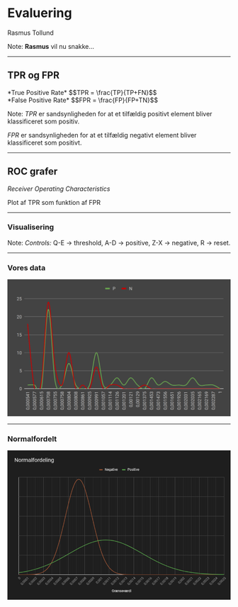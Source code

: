 # Evaluering

Rasmus Tollund

Note:
**Rasmus** vil nu snakke...

--------------------------------------------------------------------------------

## TPR og FPR

<div>
    *True Positive Rate*
    $$TPR = \frac{TP}{TP+FN}$$
</div><!-- .element: class="fragment" -->

<div>
    *False Positive Rate*
    $$FPR = \frac{FP}{FP+TN}$$
</div> <!-- .element: class="fragment" -->

Note:
*TPR* er sandsynligheden for at et tilfældig positivt element bliver klassificeret som positiv.

*FPR* er sandsynligheden for at et tilfældig negativt element bliver klassificeret som positivt.

--------------------------------------------------------------------------------

## ROC grafer

*Receiver Operating Characteristics*

Plot af TPR som funktion af FPR

--------------------------------------------------------------------------------

### Visualisering

<div id="ROCAUC_container">

</div>

Note:
*Controls:* Q-E -> threshold, A-D -> positive, Z-X -> negative, R -> reset.

--------------------------------------------------------------------------------

### Vores data

![adskillelsesgraf](images/adskillelsesgraf.png) <!-- .element: class="plain" -->

--------------------------------------------------------------------------------

### Normalfordelt

![normalfoldeling af data](images/normalfordeling.png) <!-- .element: class="plain" -->
